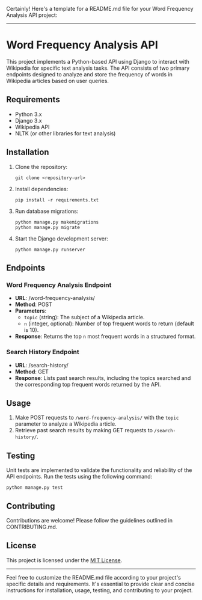 Certainly! Here's a template for a README.md file for your Word Frequency Analysis API project:

---

# Word Frequency Analysis API

This project implements a Python-based API using Django to interact with Wikipedia for specific text analysis tasks. The API consists of two primary endpoints designed to analyze and store the frequency of words in Wikipedia articles based on user queries.

## Requirements

- Python 3.x
- Django 3.x
- Wikipedia API
- NLTK (or other libraries for text analysis)

## Installation

1. Clone the repository:

   ```
   git clone <repository-url>
   ```

2. Install dependencies:

   ```
   pip install -r requirements.txt
   ```

3. Run database migrations:

   ```
   python manage.py makemigrations
   python manage.py migrate
   ```

4. Start the Django development server:

   ```
   python manage.py runserver
   ```

## Endpoints

### Word Frequency Analysis Endpoint

- **URL**: /word-frequency-analysis/
- **Method**: POST
- **Parameters**:
  - `topic` (string): The subject of a Wikipedia article.
  - `n` (integer, optional): Number of top frequent words to return (default is 10).
- **Response**: Returns the top `n` most frequent words in a structured format.

### Search History Endpoint

- **URL**: /search-history/
- **Method**: GET
- **Response**: Lists past search results, including the topics searched and the corresponding top frequent words returned by the API.

## Usage

1. Make POST requests to `/word-frequency-analysis/` with the `topic` parameter to analyze a Wikipedia article.
2. Retrieve past search results by making GET requests to `/search-history/`.

## Testing

Unit tests are implemented to validate the functionality and reliability of the API endpoints. Run the tests using the following command:

```
python manage.py test
```

## Contributing

Contributions are welcome! Please follow the guidelines outlined in CONTRIBUTING.md.

## License

This project is licensed under the [MIT License](LICENSE).

---

Feel free to customize the README.md file according to your project's specific details and requirements. It's essential to provide clear and concise instructions for installation, usage, testing, and contributing to your project.
